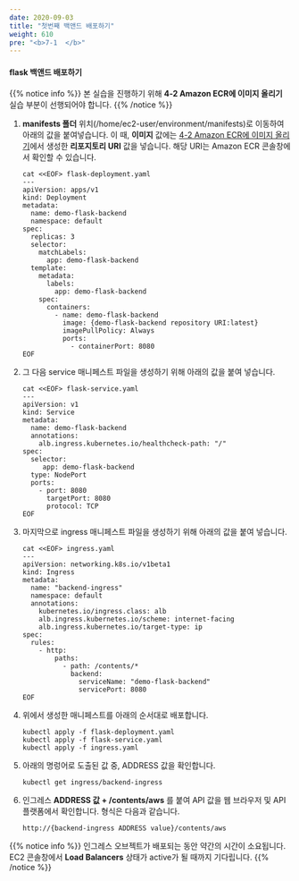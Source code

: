 ```yaml
---
date: 2020-09-03
title: "첫번째 백앤드 배포하기"
weight: 610
pre: "<b>7-1  </b>"
---
```


#### flask 백앤드 배포하기

{{% notice info %}}
본 실습을 진행하기 위해 **4-2 Amazon ECR에 이미지 올리기** 실습 부분이 선행되어야 합니다.
{{% /notice %}}

1. **manifests 폴더** 위치(/home/ec2-user/environment/manifests)로 이동하여 아래의 값을 붙여넣습니다. 이 때, **이미지** 값에는 [4-2 Amazon ECR에 이미지 올리기](../../container_image/push_to_ecr/)에서 생성한 **리포지토리 URI** 값을 넣습니다. 해당 URI는 Amazon ECR 콘솔창에서 확인할 수 있습니다.
    ```
    cat <<EOF> flask-deployment.yaml
    ---
    apiVersion: apps/v1
    kind: Deployment
    metadata:
      name: demo-flask-backend
      namespace: default
    spec:
      replicas: 3
      selector:
        matchLabels:
          app: demo-flask-backend
      template:
        metadata:
          labels:
            app: demo-flask-backend
        spec:
          containers:
            - name: demo-flask-backend
              image: {demo-flask-backend repository URI:latest}
              imagePullPolicy: Always
              ports:
                - containerPort: 8080
    EOF
    ```
2. 그 다음 service 매니페스트 파일을 생성하기 위해 아래의 값을 붙여 넣습니다.
    ```
    cat <<EOF> flask-service.yaml
    ---
    apiVersion: v1
    kind: Service
    metadata:
      name: demo-flask-backend
      annotations:
        alb.ingress.kubernetes.io/healthcheck-path: "/"
    spec:
      selector:
         app: demo-flask-backend
      type: NodePort
      ports:
        - port: 8080
          targetPort: 8080
          protocol: TCP
    EOF
    ```

3. 마지막으로 ingress 매니페스트 파일을 생성하기 위해 아래의 값을 붙여 넣습니다.
    ```
    cat <<EOF> ingress.yaml
    ---
    apiVersion: networking.k8s.io/v1beta1
    kind: Ingress
    metadata:
      name: "backend-ingress"
      namespace: default
      annotations:
        kubernetes.io/ingress.class: alb
        alb.ingress.kubernetes.io/scheme: internet-facing
        alb.ingress.kubernetes.io/target-type: ip
    spec:
      rules:
        - http:
            paths:
              - path: /contents/*
                backend:
                  serviceName: "demo-flask-backend"
                  servicePort: 8080
    EOF
    ```

4.  위에서 생성한 매니페스트를 아래의 순서대로 배포합니다.
    ```
    kubectl apply -f flask-deployment.yaml
    kubectl apply -f flask-service.yaml
    kubectl apply -f ingress.yaml
    ```
5. 아래의 명렁어로 도출된 값 중, ADDRESS 값을 확인합니다.
    ```
    kubectl get ingress/backend-ingress
    ```
6. 인그레스 **ADDRESS 값 + /contents/aws** 를 붙여 API 값을 웹 브라우저 및 API 플랫폼에서 확인합니다. 형식은 다음과 같습니다.
    ```
    http://{backend-ingress ADDRESS value}/contents/aws
    ```
{{% notice info %}}
인그레스 오브젝트가 배포되는 동안 약간의 시간이 소요됩니다. EC2 콘솔창에서 **Load Balancers** 상태가 active가 될 때까지 기다립니다.
{{% /notice %}}